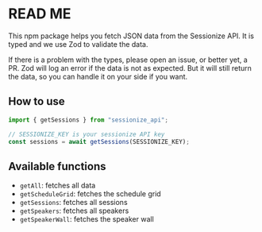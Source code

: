 # READ ME

This npm package helps you fetch JSON data from the Sessionize API.
It is typed and we use Zod to validate the data.

If there is a problem with the types, please open an issue, or better yet, a PR.
Zod will log an error if the data is not as expected.
But it will still return the data, so you can handle it on your side if you want.

## How to use

```typescript
import { getSessions } from "sessionize_api";

// SESSIONIZE_KEY is your sessionize API key
const sessions = await getSessions(SESSIONIZE_KEY);
```

## Available functions

- `getAll`: fetches all data
- `getScheduleGrid`: fetches the schedule grid
- `getSessions`: fetches all sessions
- `getSpeakers`: fetches all speakers
- `getSpeakerWall`: fetches the speaker wall
